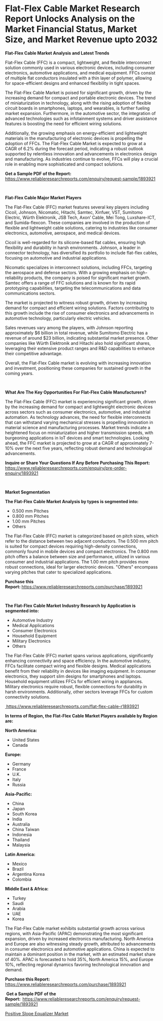 <p><h1>Flat-Flex Cable Market Research Report Unlocks Analysis on the Market Financial Status, Market Size, and Market Revenue upto 2032</h1></p><p><strong>Flat-Flex Cable Market Analysis and Latest Trends</strong></p>
<p><p>Flat-Flex Cable (FFC) is a compact, lightweight, and flexible interconnect solution commonly used in various electronic devices, including consumer electronics, automotive applications, and medical equipment. FFCs consist of multiple flat conductors insulated with a thin layer of polymer, allowing for space-efficient designs and enhanced flexibility in tight spaces.</p><p>The Flat-Flex Cable Market is poised for significant growth, driven by the increasing demand for compact and portable electronic devices. The trend of miniaturization in technology, along with the rising adoption of flexible circuit boards in smartphones, laptops, and wearables, is further fueling market expansion. Furthermore, in the automotive sector, the integration of advanced technologies such as infotainment systems and driver assistance features is boosting the need for efficient wiring solutions.</p><p>Additionally, the growing emphasis on energy-efficient and lightweight materials in the manufacturing of electronic devices is propelling the adoption of FFCs. The Flat-Flex Cable Market is expected to grow at a CAGR of 6.2% during the forecast period, indicating a robust outlook supported by relentless innovation and advancements in electronics design and manufacturing. As industries continue to evolve, FFCs will play a crucial role in enabling more sophisticated and compact solutions.</p></p>
<p><strong>Get a Sample PDF of the Report:&nbsp;</strong> <a href="https://www.reliableresearchreports.com/enquiry/request-sample/1893921?utm_campaign=2263&utm_medium=2&utm_source=Github&utm_content=ia&utm_term=13022025&utm_id=flat-flex-cable">https://www.reliableresearchreports.com/enquiry/request-sample/1893921</a></p>
<p>&nbsp;</p>
<p><strong>Flat-Flex Cable Major Market Players</strong></p>
<p><p>The Flat-Flex Cable (FFC) market features several key players including Cicoil, Johnson, Nicomatic, Hitachi, Samtec, Xinfuer, VST, Sumitomo Electric, Würth Elektronik, JSB Tech, Axon’ Cable, Mei Tong, Luxshare-ICT, and Sumida-flexcon. These companies are involved in the production of flexible and lightweight cable solutions, catering to industries like consumer electronics, automotive, aerospace, and medical devices.</p><p>Cicoil is well-regarded for its silicone-based flat cables, ensuring high flexibility and durability in harsh environments. Johnson, a leader in connector technology, has diversified its portfolio to include flat-flex cables, focusing on automotive and industrial applications.</p><p>Nicomatic specializes in interconnect solutions, including FFCs, targeting the aerospace and defense sectors. With a growing emphasis on high-reliability products, the company is poised for significant market growth. Samtec offers a range of FFC solutions and is known for its rapid prototyping capabilities, targeting the telecommunications and data communications sectors.</p><p>The market is projected to witness robust growth, driven by increasing demand for compact and efficient wiring solutions. Factors contributing to this growth include the rise of consumer electronics and advancements in automotive technology, particularly electric vehicles.</p><p>Sales revenues vary among the players, with Johnson reporting approximately $6 billion in total revenue, while Sumitomo Electric has a revenue of around $23 billion, indicating substantial market presence. Other companies like Würth Elektronik and Hitachi also hold significant shares, leveraging their extensive product ranges and R&D capabilities to enhance their competitive advantage.</p><p>Overall, the Flat-Flex Cable market is evolving with increasing innovation and investment, positioning these companies for sustained growth in the coming years.</p></p>
<p>&nbsp;</p>
<p><strong>What Are The Key Opportunities For Flat-Flex Cable Manufacturers?</strong></p>
<p><p>The Flat-Flex Cable (FFC) market is experiencing significant growth, driven by the increasing demand for compact and lightweight electronic devices across sectors such as consumer electronics, automotive, and industrial automation. As technology advances, the need for flexible interconnects that can withstand varying mechanical stresses is propelling innovation in material science and manufacturing processes. Market trends indicate a heightened focus on miniaturization and higher transmission speeds, with burgeoning applications in IoT devices and smart technologies. Looking ahead, the FFC market is projected to grow at a CAGR of approximately 7-10% over the next five years, reflecting robust demand and technological advancements.</p></p>
<p><strong>Inquire or Share Your Questions If Any Before Purchasing This Report:</strong> <a href="https://www.reliableresearchreports.com/enquiry/pre-order-enquiry/1893921?utm_campaign=2263&utm_medium=2&utm_source=Github&utm_content=ia&utm_term=13022025&utm_id=flat-flex-cable">https://www.reliableresearchreports.com/enquiry/pre-order-enquiry/1893921</a></p>
<p>&nbsp;</p>
<p><strong>Market Segmentation</strong></p>
<p><strong>The Flat-Flex Cable Market Analysis by types is segmented into:</strong></p>
<p><ul><li>0.500 mm Pitches</li><li>0.800 mm Pitches</li><li>1.00 mm Pitches</li><li>Others</li></ul></p>
<p><p>The Flat-Flex Cable (FFC) market is categorized based on pitch sizes, which refer to the distance between two adjacent conductors. The 0.500 mm pitch is suited for compact devices requiring high-density connections, commonly found in mobile devices and compact electronics. The 0.800 mm pitch offers a balance between size and performance, utilized in various consumer and industrial applications. The 1.00 mm pitch provides more robust connections, ideal for larger electronic devices. "Others" encompass varying pitches that cater to specialized applications.</p></p>
<p><strong>Purchase this Report:&nbsp;</strong><a href="https://www.reliableresearchreports.com/purchase/1893921?utm_campaign=2263&utm_medium=2&utm_source=Github&utm_content=ia&utm_term=13022025&utm_id=flat-flex-cable">https://www.reliableresearchreports.com/purchase/1893921</a></p>
<p>&nbsp;</p>
<p><strong>The Flat-Flex Cable Market Industry Research by Application is segmented into:</strong></p>
<p><ul><li>Automotive Industry</li><li>Medical Applications</li><li>Consumer Electronics</li><li>Household Equipment</li><li>Military Electronics</li><li>Others</li></ul></p>
<p><p>The Flat-Flex Cable (FFC) market spans various applications, significantly enhancing connectivity and space efficiency. In the automotive industry, FFCs facilitate compact wiring and flexible designs. Medical applications benefit from their reliability in devices like imaging equipment. In consumer electronics, they support slim designs for smartphones and laptops. Household equipment utilizes FFCs for efficient wiring in appliances. Military electronics require robust, flexible connections for durability in harsh environments. Additionally, other sectors leverage FFCs for custom connectivity solutions.</p></p>
<p><a href="https://www.reliableresearchreports.com/flat-flex-cable-r1893921?utm_campaign=2263&utm_medium=2&utm_source=Github&utm_content=ia&utm_term=13022025&utm_id=flat-flex-cable">&nbsp;https://www.reliableresearchreports.com/flat-flex-cable-r1893921</a></p>
<p><strong>In terms of Region, the Flat-Flex Cable Market Players available by Region are:</strong></p>
<p>
    <p> <strong> North America: </strong>
        <ul>
            <li>United States</li>
            <li>Canada</li>
        </ul>
        </p> 
    <p> <strong> Europe: </strong>
        <ul>
            <li>Germany</li>
            <li>France</li>
            <li>U.K.</li>
            <li>Italy</li>
            <li>Russia</li>
        </ul>
        </p> 
    <p> <strong> Asia-Pacific: </strong>
        <ul>
            <li>China</li>
            <li>Japan</li>
            <li>South Korea</li>
            <li>India</li>
            <li>Australia</li>
            <li>China Taiwan</li>
            <li>Indonesia</li>
            <li>Thailand</li>
            <li>Malaysia</li>
        </ul>
        </p> 
    <p> <strong> Latin America: </strong>
        <ul>
            <li>Mexico</li>
            <li>Brazil</li>
            <li>Argentina Korea</li>
            <li>Colombia</li>
        </ul>
        </p> 
    <p> <strong> Middle East & Africa: </strong>
        <ul>
            <li>Turkey</li>
            <li>Saudi</li>
            <li>Arabia</li>
            <li>UAE</li>
            <li>Korea</li>
        </ul>
    </p>
    </p>
<p><p>The Flat-Flex Cable market exhibits substantial growth across various regions, with Asia-Pacific (APAC) demonstrating the most significant expansion, driven by increased electronics manufacturing. North America and Europe are also witnessing steady growth, attributed to advancements in consumer electronics and automotive applications. China is expected to maintain a dominant position in the market, with an estimated market share of 40%. APAC is forecasted to hold 35%, North America 15%, and Europe 10%, reflecting regional dynamics favoring technological innovation and demand.</p></p>
<p><strong>Purchase this Report: </strong><a href="https://www.reliableresearchreports.com/purchase/1893921?utm_campaign=2263&utm_medium=2&utm_source=Github&utm_content=ia&utm_term=13022025&utm_id=flat-flex-cable">https://www.reliableresearchreports.com/purchase/1893921</a></p>
<p>&nbsp;<strong>Get a Sample PDF of the Report:&nbsp;&nbsp;</strong><a href="https://www.reliableresearchreports.com/enquiry/request-sample/1893921?utm_campaign=2263&utm_medium=2&utm_source=Github&utm_content=ia&utm_term=13022025&utm_id=flat-flex-cable">https://www.reliableresearchreports.com/enquiry/request-sample/1893921</a></p>
<p><strong></strong></p>
<p><p><a href="https://github.com/stillsfloria19981/Market-Research-Report-List-1/blob/main/positive-slope-equalizer-market.md?utm_campaign=2263&utm_medium=2&utm_source=Github&utm_content=ia&utm_term=13022025&utm_id=flat-flex-cable">Positive Slope Equalizer Market</a></p></p>